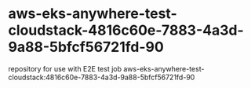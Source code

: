 # aws-eks-anywhere-test-cloudstack-4816c60e-7883-4a3d-9a88-5bfcf56721fd-90
repository for use with E2E test job aws-eks-anywhere-test-cloudstack:4816c60e-7883-4a3d-9a88-5bfcf56721fd-90
